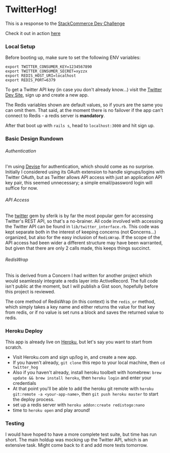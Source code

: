 # TwitterHog!

This is a response to the [StackCommerce Dev Challenge](https://github.com/stacksocial/code-challenge/tree/master/ruby/rails-twitter-api)

Check it out in action [here](//frozen-earth-17440.herokuapp.com)

### Local Setup
Before booting up, make sure to set the following ENV variables:

    export TWITTER_CONSUMER_KEY=1234567890
    export TWITTER_CONSUMER_SECRET=xyzzx
    export REDIS_HOST_URI=localhost
    export REDIS_PORT=6379

To get a Twitter API key (in case you don't already know...) visit the [Twitter Dev Site](https://dev.twitter.com/resources/signup), sign up and create a new app.

The Redis variables shown are default values, so if yours are the same you can omit them. That said, at the moment there is no failover if the app can't connect to Redis - a redis server is **mandatory**.

After that boot up with `rails s`, head to `localhost:3000` and hit sign up.

### Basic Design Rundown

###### Authentication
I'm using [Devise](https://github.com/plataformatec/devise) for authentication, which should come as no surprise. Initially I considered using its OAuth extension to handle signups/logins with Twitter OAuth, but as Twitter allows API access with just an application API key pair, this seemed unnecessary; a simple email/password login will suffice for now.

###### API Access
The [twitter](https://github.com/sferik/twitter) gem by sferik is by far the most popular gem for accessing Twitter's REST API, so that's a no-brainer. All code involved with accessing the Twitter API can be found in `lib/twitter_interface.rb`. This code was kept separate both in the interest of keeping concerns (not **C**oncerns...) organized, but also for the easy inclusion of `RedisWrap`. If the scope of the API access had been wider a different structure may have been warranted, but given that there are only 2 calls made, this keeps things succinct.

###### RedisWrap
This is derived from a Concern I had written for another project which would seamlessly integrate a redis layer into ActiveRecord. The full code isn't public at the moment, but I will publish a Gist soon, hopefully before this project is reviewed.

The core method of RedisWrap (in this context) is the `redis_or` method, which simply takes a key name and either returns the value for that key from redis, or if no value is set runs a block and saves the returned value to redis.

### Heroku Deploy
This app is already live on [Heroku](//frozen-earth-17440.herokuapp.com), but let's say you want to start from scratch.

* Visit Heroku.com and sign up/log in, and create a new app.
* If you haven't already, `git clone` this repo to your local machine, then `cd twitter_hog`
* Also if you haven't already, install heroku toolbelt with homebrew: `brew update && brew install heroku`, then `heroku login` and enter your credentials
* At that point you'll be able to add the heroku git remote with `heroku git:remote -a <your-app-name>`, then `git push heroku master` to start the deploy process.
* set up a redis server with `heroku addon:create redistogo:nano`
* time to `heroku open` and play around!

### Testing
I would have hoped to have a more complete test suite, but time has run short. The main holdup was mocking up the Twitter API, which is an extensive task. Might come back to it and add more tests tomorrow.
